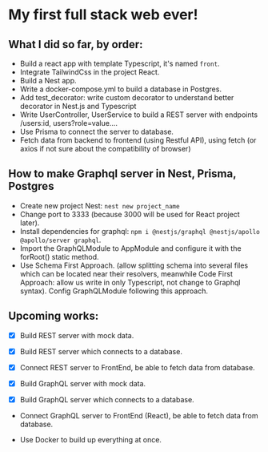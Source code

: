 # My first full stack web ever!

## What I did so far, by order:

- Build a react app with template Typescript, it's named `front`.
- Integrate TailwindCss in the project React.
- Build a Nest app.
- Write a docker-compose.yml to build a database in Postgres.
- Add test_decorator: write custom decorator to understand better decorator in Nest.js and Typescript
- Write UserController, UserService to build a REST server with endpoints /users:id, users?role=value....
- Use Prisma to connect the server to database.
- Fetch data from backend to frontend (using Restful API), using fetch (or axios if not sure about the compatibility of browser)

## How to make Graphql server in Nest, Prisma, Postgres

- Create new project Nest: `nest new project_name`
- Change port to 3333 (because 3000 will be used for React project later).
- Install dependencies for graphql: `npm i @nestjs/graphql @nestjs/apollo @apollo/server graphql`.
- Import the GraphQLModule to AppModule and configure it with the forRoot() static method.
- Use Schema First Approach. (allow splitting schema into several files which can be located near their resolvers, meanwhile Code First Approach: allow us write in only Typescript, not change to Graphql syntax). Config GraphQLModule following this approach.

## Upcoming works:

- [x] Build REST server with mock data.
- [x] Build REST server which connects to a database.
- [x] Connect REST server to FrontEnd, be able to fetch data from database.

- [x] Build GraphQL server with mock data.
- [x] Build GraphQL server which connects to a database.
- Connect GraphQL server to FrontEnd (React), be able to fetch data from database.

- Use Docker to build up everything at once.
